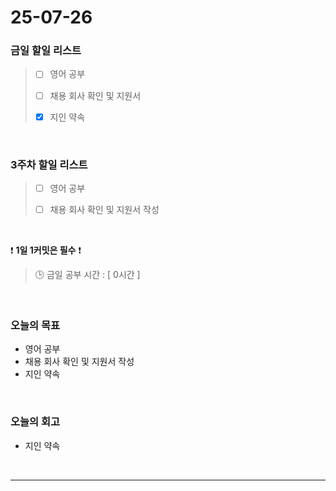 # 25-07-26

### 금일 할일 리스트
> - [ ] 영어 공부
>
> - [ ] 채용 회사 확인 및 지원서
>
> - [x] 지인 약속

<br/>

### 3주차 할일 리스트
> - [ ] 영어 공부
>
> - [ ] 채용 회사 확인 및 지원서 작성

<br/>

❗ **1일 1커밋은 필수** ❗

> 🕒 금일 공부 시간 : [ 0시간 ]

<br/>

### 오늘의 목표
- 영어 공부
- 채용 회사 확인 및 지원서 작성
- 지인 약속

<br>

### 오늘의 회고
- 지인 약속


<br/>

---
